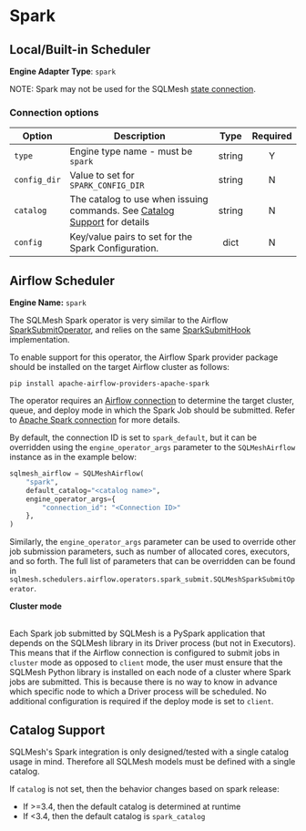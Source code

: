 # Spark

## Local/Built-in Scheduler
**Engine Adapter Type**: `spark`

NOTE: Spark may not be used for the SQLMesh [state connection](../../reference/configuration.md#connections).

### Connection options

| Option       | Description                                                                                   |  Type  | Required |
|--------------|-----------------------------------------------------------------------------------------------|:------:|:--------:|
| `type`       | Engine type name - must be `spark`                                                            | string |    Y     |
| `config_dir` | Value to set for `SPARK_CONFIG_DIR`                                                           | string |    N     |
| `catalog`    | The catalog to use when issuing commands. See [Catalog Support](#catalog-support) for details | string |    N     |
| `config`     | Key/value pairs to set for the Spark Configuration.                                           |  dict  |    N     |

## Airflow Scheduler
**Engine Name:** `spark`

The SQLMesh Spark operator is very similar to the Airflow [SparkSubmitOperator](https://airflow.apache.org/docs/apache-airflow-providers-apache-spark/stable/operators.html#sparksubmitoperator), and relies on the same [SparkSubmitHook](https://airflow.apache.org/docs/apache-airflow-providers-apache-spark/stable/_api/airflow/providers/apache/spark/hooks/spark_submit/index.html#airflow.providers.apache.spark.hooks.spark_submit.SparkSubmitHook) implementation.

To enable support for this operator, the Airflow Spark provider package should be installed on the target Airflow cluster as follows:
```
pip install apache-airflow-providers-apache-spark
```

The operator requires an [Airflow connection](https://airflow.apache.org/docs/apache-airflow/stable/howto/connection.html) to determine the target cluster, queue, and deploy mode in which the Spark Job should be submitted. Refer to [Apache Spark connection](https://airflow.apache.org/docs/apache-airflow-providers-apache-spark/stable/connections/spark.html) for more details.

By default, the connection ID is set to `spark_default`, but it can be overridden using the `engine_operator_args` parameter to the `SQLMeshAirflow` instance as in the example below:
```python linenums="1"
sqlmesh_airflow = SQLMeshAirflow(
    "spark",
    default_catalog="<catalog name>",
    engine_operator_args={
        "connection_id": "<Connection ID>"
    },
)
```
Similarly, the `engine_operator_args` parameter can be used to override other job submission parameters, such as number of allocated cores, executors, and so forth. The full list of parameters that can be overridden can be found in `sqlmesh.schedulers.airflow.operators.spark_submit.SQLMeshSparkSubmitOperator`.

**Cluster mode**
<br><br>

Each Spark job submitted by SQLMesh is a PySpark application that depends on the SQLMesh library in its Driver process (but not in Executors). This means that if the Airflow connection is configured to submit jobs in `cluster` mode as opposed to `client` mode, the user must ensure that the SQLMesh Python library is installed on each node of a cluster where Spark jobs are submitted. This is because there is no way to know in advance which specific node to which a Driver process will be scheduled. No additional configuration is required if the deploy mode is set to `client`.


## Catalog Support

SQLMesh's Spark integration is only designed/tested with a single catalog usage in mind. 
Therefore all SQLMesh models must be defined with a single catalog.

If `catalog` is not set, then the behavior changes based on spark release:

* If >=3.4, then the default catalog is determined at runtime
* If <3.4, then the default catalog is `spark_catalog` 
